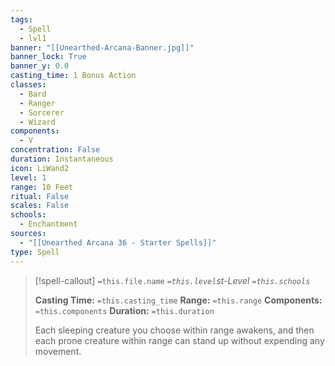 ```yaml
---
tags:
  - Spell
  - lvl1
banner: "[[Unearthed-Arcana-Banner.jpg]]"
banner_lock: True
banner_y: 0.0
casting_time: 1 Bonus Action
classes:
  - Bard
  - Ranger
  - Sorcerer
  - Wizard
components:
  - V
concentration: False
duration: Instantaneous
icon: LiWand2
level: 1
range: 10 Feet
ritual: False
scales: False
schools:
  - Enchantment
sources:
  - "[[Unearthed Arcana 36 - Starter Spells]]"
type: Spell
---
```

>[!spell-callout] `=this.file.name`
>*`=this.level`st-Level `=this.schools`*
>
>**Casting Time:** `=this.casting_time`
>**Range:** `=this.range`
>**Components:** `=this.components`
>**Duration:** `=this.duration`
>
>Each sleeping creature you choose within range awakens, and then each prone creature within range can stand up without expending any movement.
>
>
